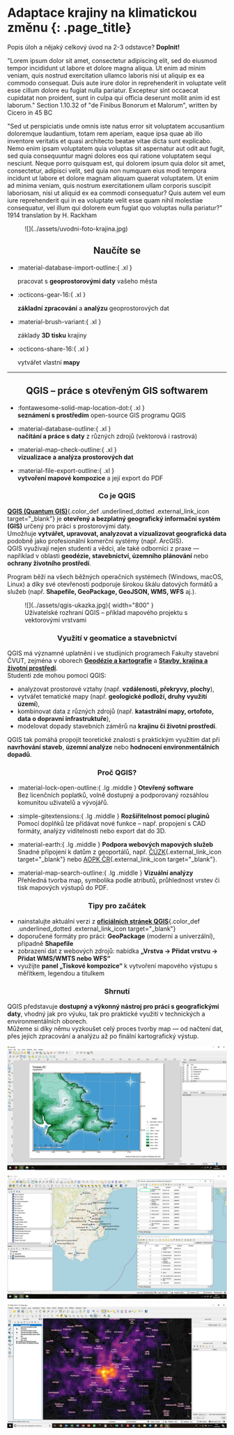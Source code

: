 
# Adaptace krajiny na klimatickou změnu {: .page_title}




Popis úloh a nějaký celkový úvod na 2-3 odstavce? **Doplnit!**
<!--
Předmět vás seznámí se základy tzv. __geografických informačních systémů__ (GIS). GIS je soubor nástrojů sloužících ke __sběru__, __správě__, __analýze__ a __vizualizaci__ geografických dat. Umožňuje efektivně pracovat s prostorovými informacemi, což zahrnuje __mapy__, __satelitní snímky__, __adresy__, __topografické údaje__ a mnoho dalšího. Dokáže provádět složité analýzy, identifikovat vzory, a tím __lépe porozumět geografickým jevům a vztahům__.

GIS má široké uplatnění, od __:fontawesome-solid-tree-city: městského plánování__{.underlined}, přes __:fontawesome-solid-hands-holding-circle: správu přírodních zdrojů__{.underlined} až po __:fontawesome-solid-triangle-exclamation: krizový management__{.underlined}. Je nepostradatelným nástrojem pro __efektivní rozhodování a řízení__ v různých odvětvích a pomáhá lépe __pochopit složité geografické souvislosti__.
-->

"Lorem ipsum dolor sit amet, consectetur adipiscing elit, sed do eiusmod tempor incididunt ut labore et dolore magna aliqua. Ut enim ad minim veniam, quis nostrud exercitation ullamco laboris nisi ut aliquip ex ea commodo consequat. Duis aute irure dolor in reprehenderit in voluptate velit esse cillum dolore eu fugiat nulla pariatur. Excepteur sint occaecat cupidatat non proident, sunt in culpa qui officia deserunt mollit anim id est laborum."
Section 1.10.32 of "de Finibus Bonorum et Malorum", written by Cicero in 45 BC

"Sed ut perspiciatis unde omnis iste natus error sit voluptatem accusantium doloremque laudantium, totam rem aperiam, eaque ipsa quae ab illo inventore veritatis et quasi architecto beatae vitae dicta sunt explicabo. Nemo enim ipsam voluptatem quia voluptas sit aspernatur aut odit aut fugit, sed quia consequuntur magni dolores eos qui ratione voluptatem sequi nesciunt. Neque porro quisquam est, qui dolorem ipsum quia dolor sit amet, consectetur, adipisci velit, sed quia non numquam eius modi tempora incidunt ut labore et dolore magnam aliquam quaerat voluptatem. Ut enim ad minima veniam, quis nostrum exercitationem ullam corporis suscipit laboriosam, nisi ut aliquid ex ea commodi consequatur? Quis autem vel eum iure reprehenderit qui in ea voluptate velit esse quam nihil molestiae consequatur, vel illum qui dolorem eum fugiat quo voluptas nulla pariatur?"
1914 translation by H. Rackham

<figure markdown>
![](../assets/uvodni-foto-krajina.jpg)
</figure>


<h2 style="text-align:center;">Naučíte se</h2>
<!-- styl je zde pridany HTML tagem (ne pomoci '##'), aby se text neobjevil v tabulce obsahu vlevo na strance -->

<div class="grid cards grid_icon_info smaller_padding" markdown> <!-- specificky format gridu (trida "grid_icon_info") na miru uvodni strance predmetu -->

-   :material-database-import-outline:{ .xl }

    pracovat s __geoprostorovými daty__ vašeho města

-   :octicons-gear-16:{ .xl }

    __základní zpracování__ a __analýzu__ geoprostorových dat

-   :material-brush-variant:{ .xl }

    základy __3D tisku__ krajiny

-   :octicons-share-16:{ .xl }

    vytvářet vlastní __mapy__ 

</div>



<hr class="level-1">

<h2 style="text-align:center;">QGIS – práce s otevřeným GIS softwarem</h2>



<div class="grid cards grid_icon_info smaller_padding" markdown>

- :fontawesome-solid-map-location-dot:{ .xl }  
  __seznámení s prostředím__ open-source GIS programu QGIS  

- :material-database-outline:{ .xl }  
  __načítání a práce s daty__ z různých zdrojů (vektorová i rastrová)  

- :material-map-check-outline:{ .xl }  
  __vizualizace a analýza prostorových dat__  

- :material-file-export-outline:{ .xl }  
  __vytvoření mapové kompozice__ a její export do PDF  

</div>


<h3 style="text-align:center;">Co je QGIS</h3>


[__QGIS (Quantum GIS)__](https://qgis.org/){.color_def .underlined_dotted .external_link_icon target="_blank"} je __otevřený a bezplatný geografický informační systém (GIS)__ určený pro práci s prostorovými daty.  
Umožňuje __vytvářet, upravovat, analyzovat a vizualizovat geografická data__ podobně jako profesionální komerční systémy (např. ArcGIS).  
QGIS využívají nejen studenti a vědci, ale také odborníci z praxe — například v oblasti __geodézie, stavebnictví, územního plánování__ nebo __ochrany životního prostředí__.  

Program běží na všech běžných operačních systémech (Windows, macOS, Linux) a díky své otevřenosti podporuje širokou škálu datových formátů a služeb (např. __Shapefile, GeoPackage, GeoJSON, WMS, WFS__ aj.).  


<figure markdown>
![](../assets/qgis-ukazka.jpg){ width="800" }
    <figcaption>Uživatelské rozhraní QGIS – příklad mapového projektu s vektorovými vrstvami</figcaption>
</figure>


<h3 style="text-align:center;">Využití v geomatice a stavebnictví</h3>

QGIS má významné uplatnění i ve studijních programech Fakulty stavební ČVUT, zejména v oborech [__Geodézie a kartografie__](https://geomatics.fsv.cvut.cz/) a [__Stavby, krajina a životní prostředí__](https://krajina.fsv.cvut.cz/).  
Studenti zde mohou pomocí QGIS:

- analyzovat prostorové vztahy (např. __vzdálenosti, překryvy, plochy__),  
- vytvářet tematické mapy (např. __geologické podloží, druhy využití území__),  
- kombinovat data z různých zdrojů (např. __katastrální mapy, ortofoto, data o dopravní infrastruktuře__),  
- modelovat dopady stavebních záměrů na __krajinu či životní prostředí__.  

QGIS tak pomáhá propojit teoretické znalosti s praktickým využitím dat při __navrhování staveb__, __územní analýze__ nebo __hodnocení environmentálních dopadů__.  


<h3 style="text-align:center;">Proč QGIS?</h3>


<div class="grid cards" markdown>

- :material-lock-open-outline:{ .lg .middle } __Otevřený software__  
  Bez licenčních poplatků, volně dostupný a podporovaný rozsáhlou komunitou uživatelů a vývojářů.

- :simple-gitextensions:{ .lg .middle } __Rozšiřitelnost pomocí pluginů__  
  Pomocí doplňků lze přidávat nové funkce – např. propojení s CAD formáty, analýzy viditelnosti nebo export dat do 3D.

- :material-earth:{ .lg .middle } __Podpora webových mapových služeb__  
  Snadné připojení k datům z geoportálů, např. [ČÚZK](https://geoportal.cuzk.cz/){.external_link_icon target="_blank"} nebo [AOPK ČR](https://gis-aopkcr.opendata.arcgis.com/){.external_link_icon target="_blank"}.

- :material-map-search-outline:{ .lg .middle } __Vizuální analýzy__  
  Přehledná tvorba map, symbolika podle atributů, průhlednost vrstev či tisk mapových výstupů do PDF.

</div>


<h3 style="text-align:center;">Tipy pro začátek</h3>

- nainstalujte aktuální verzi z [__oficiálních stránek QGIS__](https://qgis.org/){.color_def .underlined_dotted .external_link_icon target="_blank"}  
- doporučené formáty pro práci: __GeoPackage__ (moderní a univerzální), případně __Shapefile__  
- zobrazení dat z webových zdrojů: nabídka __„Vrstva → Přidat vrstvu → Přidat WMS/WMTS nebo WFS“__  
- využijte __panel „Tiskové kompozice“__ k vytvoření mapového výstupu s měřítkem, legendou a titulkem  


<h3 style="text-align:center;">Shrnutí</h3>

QGIS představuje __dostupný a výkonný nástroj pro práci s geografickými daty__, vhodný jak pro výuku, tak pro praktické využití v technických a environmentálních oborech.  
Můžeme si díky němu vyzkoušet celý proces tvorby map — od načtení dat, přes jejich zpracování a analýzu až po finální kartografický výstup.  

<!-- 3 obrázky vedle sebe s mezerami, responsivní -->
<div style="display:flex; gap:12px; align-items:flex-start; justify-content:center; flex-wrap:wrap;">
  <figure style="margin:0; flex:1 1 280px; max-width:600px;">
    <img src="../assets/qgis1.jpg" style="width:100%; height:auto; display:block;" loading="lazy">
  </figure>
  <figure style="margin:0; flex:1 1 280px; max-width:600px;">
    <img src="../assets/qgis2.jpg" style="width:100%; height:auto; display:block;" loading="lazy">
  </figure>
  <figure style="margin:0; flex:1 1 280px; max-width:600px;">
    <img src="../assets/qgis3.jpg" style="width:100%; height:auto; display:block;" loading="lazy">
  </figure>
</div>





